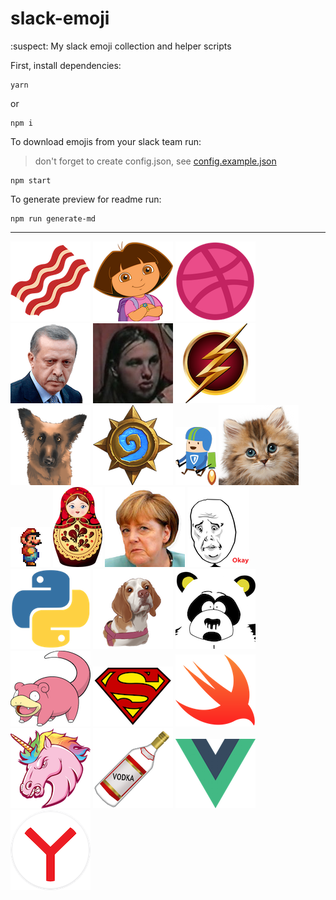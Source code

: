 # slack-emoji
:suspect: My slack emoji collection and helper scripts

First, install dependencies:
```
yarn
```
or
```
npm i
```

To download emojis from your slack team run:
> don't forget to create config.json, see [config.example.json](config.example.json)

```
npm start
```
To generate preview for readme run:
```
npm run generate-md
```

---

![bacon.png](emojis/bacon.png)
![dora.png](emojis/dora.png)
![dribbble.png](emojis/dribbble.png)
![erdogan.gif](emojis/erdogan.gif)
![escobar.jpg](emojis/escobar.jpg)
![flash.png](emojis/flash.png)
![gojira.png](emojis/gojira.png)
![heathstone.png](emojis/heathstone.png)
![jetpack_man.png](emojis/jetpack_man.png)
![kitten.png](emojis/kitten.png)
![mario.gif](emojis/mario.gif)
![matryoshka.png](emojis/matryoshka.png)
![merkel.png](emojis/merkel.png)
![okay.png](emojis/okay.png)
![python.png](emojis/python.png)
![rosa.png](emojis/rosa.png)
![sexualharrasmentpanda.png](emojis/sexualharrasmentpanda.png)
![slowpoke.png](emojis/slowpoke.png)
![superman.png](emojis/superman.png)
![swift.png](emojis/swift.png)
![unicorn.png](emojis/unicorn.png)
![vodka.png](emojis/vodka.png)
![vue.png](emojis/vue.png)
![yandex.png](emojis/yandex.png)
